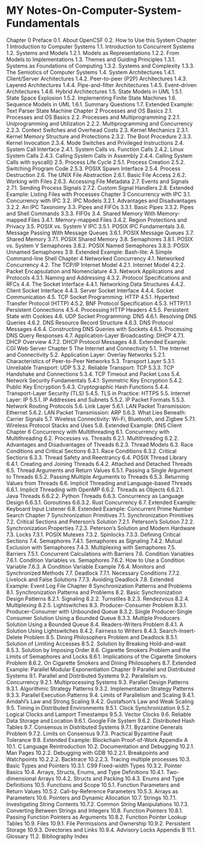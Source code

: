 # MY Notes-On-Computer-System-Fundamentals

Chapter 0   Preface
0.1. About OpenCSF
0.2. How to Use this System
Chapter 1   Introduction to Computer Systems
1.1. Introduction to Concurrent Systems
1.2. Systems and Models
1.2.1. Models as Representations
1.2.2. From Models to Implementations
1.3. Themes and Guiding Principles
1.3.1. Systems as Foundations of Computing
1.3.2. Systems and Complexity
1.3.3. The Semiotics of Computer Systems
1.4. System Architectures
1.4.1. Client/Server Architectures
1.4.2. Peer-to-peer (P2P) Architectures
1.4.3. Layered Architectures
1.4.4. Pipe-and-filter Architectures
1.4.5. Event-driven Architectures
1.4.6. Hybrid Architectures
1.5. State Models in UML
1.5.1. State Space Explosion
1.5.2. Implementing Finite State Machines
1.6. Sequence Models in UML
1.6.1. Summary Questions
1.7. Extended Example: Text Parser State Machine
Chapter 2   Processes and OS Basics
2.1. Processes and OS Basics
2.2. Processes and Multiprogramming
2.2.1. Uniprogramming and Utilization
2.2.2. Multiprogramming and Concurrency
2.2.3. Context Switches and Overhead Costs
2.3. Kernel Mechanics
2.3.1. Kernel Memory Structure and Protections
2.3.2. The Boot Procedure
2.3.3. Kernel Invocation
2.3.4. Mode Switches and Privileged Instructions
2.4. System Call Interface
2.4.1. System Calls vs. Function Calls
2.4.2. Linux System Calls
2.4.3. Calling System Calls in Assembly
2.4.4. Calling System Calls with syscall()
2.5. Process Life Cycle
2.5.1. Process Creation
2.5.2. Switching Program Code
2.5.3. POSIX Spawn Interface
2.5.4. Process Destruction
2.6. The UNIX File Abstraction
2.6.1. Basic File Access
2.6.2. Working with Files
2.6.3. Accessing File Metadata
2.7. Events and Signals
2.7.1. Sending Process Signals
2.7.2. Custom Signal Handlers
2.8. Extended Example: Listing Files with Processes
Chapter 3   Concurrency with IPC
3.1. Concurrency with IPC
3.2. IPC Models
3.2.1. Advantages and Disadvantages
3.2.2. An IPC Taxonomy
3.3. Pipes and FIFOs
3.3.1. Basic Pipes
3.3.2. Pipes and Shell Commands
3.3.3. FIFOs
3.4. Shared Memory With Memory-mapped Files
3.4.1. Memory-mapped Files
3.4.2. Region Protections and Privacy
3.5. POSIX vs. System V IPC
3.5.1. POSIX IPC Fundamentals
3.6. Message Passing With Message Queues
3.6.1. POSIX Message Queues
3.7. Shared Memory
3.7.1. POSIX Shared Memory
3.8. Semaphores
3.8.1. POSIX vs. System V Semaphores
3.8.2. POSIX Named Semaphores
3.8.3. POSIX Unnamed Semaphores
3.9. Extended Example: Bash-lite: A Simple Command-line Shell
Chapter 4   Networked Concurrency
4.1. Networked Concurrency
4.2. The TCP/IP Internet Model
4.2.1. Internet Model
4.2.2. Packet Encapsulation and Nomenclature
4.3. Network Applications and Protocols
4.3.1. Naming and Addressing
4.3.2. Protocol Specifications and RFCs
4.4. The Socket Interface
4.4.1. Networking Data Structures
4.4.2. Client Socket Interface
4.4.3. Server Socket Interface
4.4.4. Socket Communication
4.5. TCP Socket Programming: HTTP
4.5.1. Hypertext Transfer Protocol (HTTP)
4.5.2. BNF Protocol Specification
4.5.3. HTTP/1.1 Persistent Connections
4.5.4. Processing HTTP Headers
4.5.5. Persistent State with Cookies
4.6. UDP Socket Programming: DNS
4.6.1. Resolving DNS Queries
4.6.2. DNS Resource Record Structure
4.6.3. DNS Protocol Messages
4.6.4. Constructing DNS Queries with Sockets
4.6.5. Processing DNS Query Responses
4.7. Application-Layer Broadcasting: DHCP
4.7.1. DHCP Overview
4.7.2. DHCP Protocol Messages
4.8. Extended Example: CGI Web Server
Chapter 5   The Internet and Connectivity
5.1. The Internet and Connectivity
5.2. Application Layer: Overlay Networks
5.2.1. Characteristics of Peer-to-Peer Networks
5.3. Transport Layer
5.3.1. Unreliable Transport: UDP
5.3.2. Reliable Transport: TCP
5.3.3. TCP Handshake and Connections
5.3.4. TCP Timeout and Packet Loss
5.4. Network Security Fundamentals
5.4.1. Symmetric Key Encryption
5.4.2. Public Key Encryption
5.4.3. Cryptographic Hash Functions
5.4.4. Transport-Layer Security (TLS)
5.4.5. TLS in Practice: HTTPS
5.5. Internet Layer: IP
5.5.1. IP Addresses and Subnets
5.5.2. IP Packet Formats
5.5.3. Network Routing Protocols
5.6. Link Layer
5.6.1. LAN Packet Transmission: Ethernet
5.6.2. LAN Packet Transmission: ARP
5.6.3. What Lies Beneath: Carrier Signals
5.7. Wireless Connectivity: Wi-Fi, Bluetooth, and Zigbee
5.7.1. Wireless Protocol Stacks and Uses
5.8. Extended Example: DNS Client
Chapter 6   Concurrency with Multithreading
6.1. Concurrency with Multithreading
6.2. Processes vs. Threads
6.2.1. Multithreading
6.2.2. Advantages and Disadvantages of Threads
6.2.3. Thread Models
6.3. Race Conditions and Critical Sections
6.3.1. Race Conditions
6.3.2. Critical Sections
6.3.3. Thread Safety and Reentrancy
6.4. POSIX Thread Library
6.4.1. Creating and Joining Threads
6.4.2. Attached and Detached Threads
6.5. Thread Arguments and Return Values
6.5.1. Passing a Single Argument to Threads
6.5.2. Passing Multiple Arguments to Threads
6.5.3. Returning Values from Threads
6.6. Implicit Threading and Language-based Threads
6.6.1. Implicit Threading with OpenMP
6.6.2. Threads as Objects
6.6.2.1. Java Threads
6.6.2.2. Python Threads
6.6.3. Concurrency as Language Design
6.6.3.1. Goroutines
6.6.3.2. Rust Concurrency
6.7. Extended Example: Keyboard Input Listener
6.8. Extended Example: Concurrent Prime Number Search
Chapter 7   Synchronization Primitives
7.1. Synchronization Primitives
7.2. Critical Sections and Peterson’s Solution
7.2.1. Peterson’s Solution
7.2.2. Synchronization Properties
7.2.3. Peterson’s Solution and Modern Hardware
7.3. Locks
7.3.1. POSIX Mutexes
7.3.2. Spinlocks
7.3.3. Defining Critical Sections
7.4. Semaphores
7.4.1. Semaphores as Signaling
7.4.2. Mutual Exclusion with Semaphores
7.4.3. Multiplexing with Semaphores
7.5. Barriers
7.5.1. Concurrent Calculations with Barriers
7.6. Condition Variables
7.6.1. Condition Variables vs. Semaphores
7.6.2. How to Use a Condition Variable
7.6.3. A Condition Variable Example
7.6.4. Monitors and Synchronized Methods
7.7. Deadlock
7.7.1. Necessary Conditions
7.7.2. Livelock and False Solutions
7.7.3. Avoiding Deadlock
7.8. Extended Example: Event Log File
Chapter 8   Synchronization Patterns and Problems
8.1. Synchronization Patterns and Problems
8.2. Basic Synchronization Design Patterns
8.2.1. Signaling
8.2.2. Turnstiles
8.2.3. Rendezvous
8.2.4. Multiplexing
8.2.5. Lightswitches
8.3. Producer-Consumer Problem
8.3.1. Producer-Consumer with Unbounded Queue
8.3.2. Single Producer-Single Consumer Solution Using a Bounded Queue
8.3.3. Multiple Producers Solution Using a Bounded Queue
8.4. Readers-Writers Problem
8.4.1. A Solution Using Lightswitches
8.4.2. Fairness to Writers
8.4.3. Search-Insert-Delete Problem
8.5. Dining Philosophers Problem and Deadlock
8.5.1. Solution of Limiting Accesses
8.5.2. Solution by Breaking Hold-and-wait
8.5.3. Solution by Imposing Order
8.6. Cigarette Smokers Problem and the Limits of Semaphores and Locks
8.6.1. Implications of the Cigarette Smokers Problem
8.6.2. On Cigarette Smokers and Dining Philosophers
8.7. Extended Example: Parallel Modular Exponentiation
Chapter 9   Parallel and Distributed Systems
9.1. Parallel and Distributed Systems
9.2. Parallelism vs. Concurrency
9.2.1. Multiprocessing Systems
9.3. Parallel Design Patterns
9.3.1. Algorithmic Strategy Patterns
9.3.2. Implementation Strategy Patterns
9.3.3. Parallel Execution Patterns
9.4. Limits of Parallelism and Scaling
9.4.1. Amdahl’s Law and Strong Scaling
9.4.2. Gustafson’s Law and Weak Scaling
9.5. Timing in Distributed Environments
9.5.1. Clock Synchronization
9.5.2. Logical Clocks and Lamport Timestamps
9.5.3. Vector Clocks
9.6. Reliable Data Storage and Location
9.6.1. Google File System
9.6.2. Distributed Hash Tables
9.7. Consensus in Distributed Systems
9.7.1. Byzantine Generals Problem
9.7.2. Limits on Consensus
9.7.3. Practical Byzantine Fault Tolerance
9.8. Extended Example: Blockchain Proof-of-Work
Appendix A
10.1. C Language Reintroduction
10.2. Documentation and Debugging
10.2.1. Man Pages
10.2.2. Debugging with GDB
10.2.2.1. Breakpoints and Watchpoints
10.2.2.2. Backtrace
10.2.2.3. Tracing multiple processes
10.3. Basic Types and Pointers
10.3.1. C99 Fixed-width Types
10.3.2. Pointer Basics
10.4. Arrays, Structs, Enums, and Type Definitions
10.4.1. Two-dimensional Arrays
10.4.2. Structs and Packing
10.4.3. Enums and Type Definitions
10.5. Functions and Scope
10.5.1. Function Parameters and Return Values
10.5.2. Call-by-Reference Parameters
10.5.3. Arrays as Parameters
10.6. Pointers and Dynamic Allocation
10.7. Strings
10.7.1. Investigating String Contents
10.7.2. Common String Manipulations
10.7.3. Converting Between Strings and Integers
10.8. Function Pointers
10.8.1. Passing Function Pointers as Arguments
10.8.2. Function Pointer Lookup Tables
10.9. Files
10.9.1. File Permissions and Ownership
10.9.2. Persistent Storage
10.9.3. Directories and Links
10.9.4. Advisory Locks
Appendix B
11.1. Glossary
11.2. Bibliography
Index
